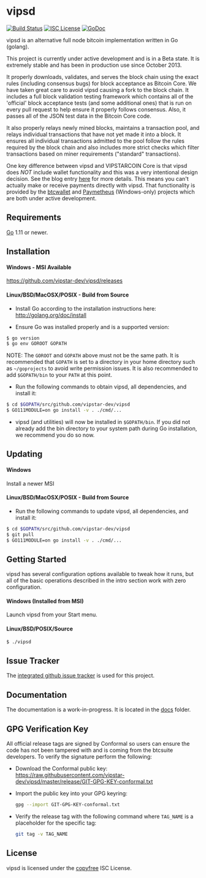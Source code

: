 vipsd
====

[![Build Status](https://travis-ci.org/vipstar-dev/vipsd.png?branch=master)](https://travis-ci.org/vipstar-dev/vipsd)
[![ISC License](http://img.shields.io/badge/license-ISC-blue.svg)](http://copyfree.org)
[![GoDoc](https://img.shields.io/badge/godoc-reference-blue.svg)](http://godoc.org/github.com/vipstar-dev/vipsd)

vipsd is an alternative full node bitcoin implementation written in Go (golang).

This project is currently under active development and is in a Beta state.  It
is extremely stable and has been in production use since October 2013.

It properly downloads, validates, and serves the block chain using the exact
rules (including consensus bugs) for block acceptance as Bitcoin Core.  We have
taken great care to avoid vipsd causing a fork to the block chain.  It includes a
full block validation testing framework which contains all of the 'official'
block acceptance tests (and some additional ones) that is run on every pull
request to help ensure it properly follows consensus.  Also, it passes all of
the JSON test data in the Bitcoin Core code.

It also properly relays newly mined blocks, maintains a transaction pool, and
relays individual transactions that have not yet made it into a block.  It
ensures all individual transactions admitted to the pool follow the rules
required by the block chain and also includes more strict checks which filter
transactions based on miner requirements ("standard" transactions).

One key difference between vipsd and VIPSTARCOIN Core is that vipsd does *NOT* include
wallet functionality and this was a very intentional design decision.  See the
blog entry [here](https://blog.conformal.com/vipsd-not-your-moms-bitcoin-daemon)
for more details.  This means you can't actually make or receive payments
directly with vipsd.  That functionality is provided by the
[btcwallet](https://github.com/btcsuite/btcwallet) and
[Paymetheus](https://github.com/btcsuite/Paymetheus) (Windows-only) projects
which are both under active development.

## Requirements

[Go](http://golang.org) 1.11 or newer.

## Installation

#### Windows - MSI Available

https://github.com/vipstar-dev/vipsd/releases

#### Linux/BSD/MacOSX/POSIX - Build from Source

- Install Go according to the installation instructions here:
  http://golang.org/doc/install

- Ensure Go was installed properly and is a supported version:

```bash
$ go version
$ go env GOROOT GOPATH
```

NOTE: The `GOROOT` and `GOPATH` above must not be the same path.  It is
recommended that `GOPATH` is set to a directory in your home directory such as
`~/goprojects` to avoid write permission issues.  It is also recommended to add
`$GOPATH/bin` to your `PATH` at this point.

- Run the following commands to obtain vipsd, all dependencies, and install it:

```bash
$ cd $GOPATH/src/github.com/vipstar-dev/vipsd
$ GO111MODULE=on go install -v . ./cmd/...
```

- vipsd (and utilities) will now be installed in ```$GOPATH/bin```.  If you did
  not already add the bin directory to your system path during Go installation,
  we recommend you do so now.

## Updating

#### Windows

Install a newer MSI

#### Linux/BSD/MacOSX/POSIX - Build from Source

- Run the following commands to update vipsd, all dependencies, and install it:

```bash
$ cd $GOPATH/src/github.com/vipstar-dev/vipsd
$ git pull
$ GO111MODULE=on go install -v . ./cmd/...
```

## Getting Started

vipsd has several configuration options available to tweak how it runs, but all
of the basic operations described in the intro section work with zero
configuration.

#### Windows (Installed from MSI)

Launch vipsd from your Start menu.

#### Linux/BSD/POSIX/Source

```bash
$ ./vipsd
```

## Issue Tracker

The [integrated github issue tracker](https://github.com/vipstar-dev/vipsd/issues)
is used for this project.

## Documentation

The documentation is a work-in-progress.  It is located in the [docs](https://github.com/vipstar-dev/vipsd/tree/master/docs) folder.

## GPG Verification Key

All official release tags are signed by Conformal so users can ensure the code
has not been tampered with and is coming from the btcsuite developers.  To
verify the signature perform the following:

- Download the Conformal public key:
  https://raw.githubusercontent.com/vipstar-dev/vipsd/master/release/GIT-GPG-KEY-conformal.txt

- Import the public key into your GPG keyring:
  ```bash
  gpg --import GIT-GPG-KEY-conformal.txt
  ```

- Verify the release tag with the following command where `TAG_NAME` is a
  placeholder for the specific tag:
  ```bash
  git tag -v TAG_NAME
  ```

## License

vipsd is licensed under the [copyfree](http://copyfree.org) ISC License.

